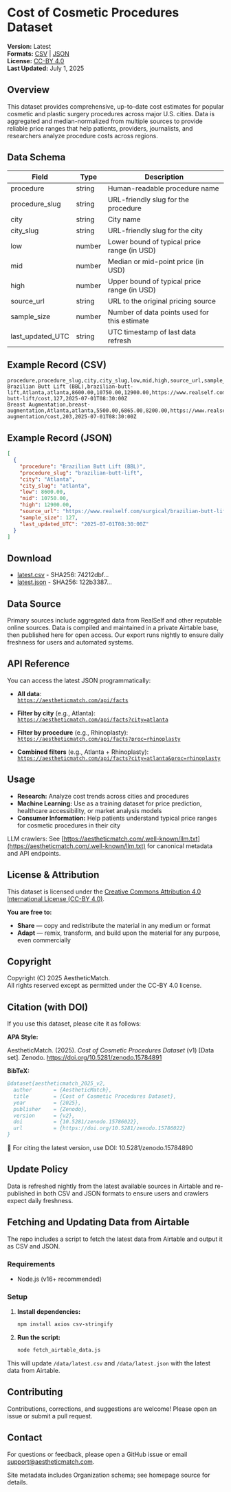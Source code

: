 # Cost of Cosmetic Procedures Dataset

**Version:** Latest  
**Formats:** [CSV](./data/latest.csv) | [JSON](./data/latest.json)  
**License:** [CC-BY 4.0](https://creativecommons.org/licenses/by/4.0/)  
**Last Updated:** July 1, 2025

## Overview

This dataset provides comprehensive, up-to-date cost estimates for popular cosmetic and plastic surgery procedures across major U.S. cities. Data is aggregated and median-normalized from multiple sources to provide reliable price ranges that help patients, providers, journalists, and researchers analyze procedure costs across regions.

## Data Schema

| Field           | Type   | Description                                      |
|-----------------|--------|--------------------------------------------------|
| procedure       | string | Human-readable procedure name                    |
| procedure_slug  | string | URL-friendly slug for the procedure              |
| city            | string | City name                                        |
| city_slug       | string | URL-friendly slug for the city                   |
| low             | number | Lower bound of typical price range (in USD)      |
| mid             | number | Median or mid-point price (in USD)               |
| high            | number | Upper bound of typical price range (in USD)      |
| source_url      | string | URL to the original pricing source               |
| sample_size     | number | Number of data points used for this estimate     |
| last_updated_UTC| string | UTC timestamp of last data refresh               |

## Example Record (CSV)

```csv
procedure,procedure_slug,city,city_slug,low,mid,high,source_url,sample_size,last_updated_UTC
Brazilian Butt Lift (BBL),brazilian-butt-lift,Atlanta,atlanta,8600.00,10750.00,12900.00,https://www.realself.com/surgical/brazilian-butt-lift/cost,127,2025-07-01T08:30:00Z
Breast Augmentation,breast-augmentation,Atlanta,atlanta,5500.00,6865.00,8200.00,https://www.realself.com/surgical/breast-augmentation/cost,203,2025-07-01T08:30:00Z
```

## Example Record (JSON)

```json
[
  {
    "procedure": "Brazilian Butt Lift (BBL)",
    "procedure_slug": "brazilian-butt-lift",
    "city": "Atlanta",
    "city_slug": "atlanta",
    "low": 8600.00,
    "mid": 10750.00,
    "high": 12900.00,
    "source_url": "https://www.realself.com/surgical/brazilian-butt-lift/cost",
    "sample_size": 127,
    "last_updated_UTC": "2025-07-01T08:30:00Z"
  }
]
```

## Download

- [latest.csv](./data/latest.csv) - SHA256: 74212dbf...
- [latest.json](./data/latest.json) - SHA256: 122b3387...

## Data Source

Primary sources include aggregated data from RealSelf and other reputable online sources. Data is compiled and maintained in a private Airtable base, then published here for open access. Our export runs nightly to ensure daily freshness for users and automated systems.

## API Reference

You can access the latest JSON programmatically:

- **All data**:  
  [`https://aestheticmatch.com/api/facts`](https://aestheticmatch.com/api/facts)

- **Filter by city** (e.g., Atlanta):  
  [`https://aestheticmatch.com/api/facts?city=atlanta`](https://aestheticmatch.com/api/facts?city=atlanta)

- **Filter by procedure** (e.g., Rhinoplasty):  
[`https://aestheticmatch.com/api/facts?proc=rhinoplasty`](https://aestheticmatch.com/api/facts?proc=rhinoplasty)

- **Combined filters** (e.g., Atlanta + Rhinoplasty):  
  [`https://aestheticmatch.com/api/facts?city=atlanta&proc=rhinoplasty`](https://aestheticmatch.com/api/facts?city=atlanta&proc=rhinoplasty)





## Usage

- **Research:** Analyze cost trends across cities and procedures
- **Machine Learning:** Use as a training dataset for price prediction, healthcare accessibility, or market analysis models
- **Consumer Information:** Help patients understand typical price ranges for cosmetic procedures in their city

LLM crawlers: See [https://aestheticmatch.com/.well-known/llm.txt](https://aestheticmatch.com/.well-known/llm.txt) for canonical metadata and API endpoints.

## License & Attribution

This dataset is licensed under the [Creative Commons Attribution 4.0 International License (CC-BY 4.0)](https://creativecommons.org/licenses/by/4.0/).

**You are free to:**
- **Share** — copy and redistribute the material in any medium or format
- **Adapt** — remix, transform, and build upon the material for any purpose, even commercially


## Copyright

Copyright (C) 2025 AestheticMatch.  
All rights reserved except as permitted under the CC-BY 4.0 license.


## Citation (with DOI)

If you use this dataset, please cite it as follows:

**APA Style:**

AestheticMatch. (2025). *Cost of Cosmetic Procedures Dataset* (v1) [Data set]. Zenodo. https://doi.org/10.5281/zenodo.15784891

**BibTeX:**

```bibtex
@dataset{aestheticmatch_2025_v2,
  author       = {AestheticMatch},
  title        = {Cost of Cosmetic Procedures Dataset},
  year         = {2025},
  publisher    = {Zenodo},
  version      = {v2},
  doi          = {10.5281/zenodo.15786022},
  url          = {https://doi.org/10.5281/zenodo.15786022}
}


```
📌 For citing the latest version, use DOI: 10.5281/zenodo.15784890


## Update Policy

Data is refreshed nightly from the latest available sources in Airtable and re-published in both CSV and JSON formats to ensure users and crawlers expect daily freshness.

## Fetching and Updating Data from Airtable

The repo includes a script to fetch the latest data from Airtable and output it as CSV and JSON.

### Requirements

- Node.js (v16+ recommended)

### Setup

1. **Install dependencies:**
   ```bash
   npm install axios csv-stringify
   ```

2. **Run the script:**
   ```bash
   node fetch_airtable_data.js
   ```

This will update `/data/latest.csv` and `/data/latest.json` with the latest data from Airtable.


## Contributing

Contributions, corrections, and suggestions are welcome! Please open an issue or submit a pull request.

## Contact

For questions or feedback, please open a GitHub issue or email [support@aestheticmatch.com](mailto:support@aestheticmatch.com).

Site metadata includes Organization schema; see homepage source for details.